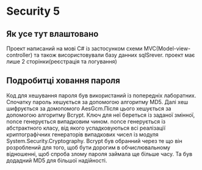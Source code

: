 # Security 5

## Як усе тут влаштовано

Проект написаний на мові C# із застосунком схеми MVC(Model-view-controller) та також висористовували базу данних sqlSrever. проект має лише 2 сторінки(реєстрація та логування)

## Подробитці ховання пароля
Код для хешування пароля був використаний із попередніх лаборатних. Спочатку пароль хешується за допомогою алгоритму MD5. Далі хеш шифрується за домопомого AesGcm.Після цього хешується за допомогою алгоритму Bcrypt.
Ключ для неї береться із заданої змінної, nonce генерується випадковим чином. nonce генерується із абстрактного класу, від якого успадковуються всі реалізації криптографічних генераторів випадкових чисел із модуля  System.Security.Cryptography. 
Bcrypt був обранний через те що він розроблений для того, щоб бути дорогим в обчислювальному відношенні, щоб спроба злому пароля займала ще більше часу. Та був додадний MD5 для більшої надійності.
